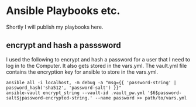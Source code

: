 # Ansible Playbooks etc.
Shortly I will publish my playbooks here.

## encrypt and hash a passsword
I used the following to encrypt and hash a password for a user that I need to log in to the Computer. It also gets stored in the vars.yml.
The vault.yml file contains the encryption key for ansible to store in the vars.yml.
```
ansible all -i localhost, -m debug -a "msg={{ 'password-string' | password_hash('sha512', 'password-salt') }}"
ansible-vault encrypt_string --vault-id .vault_pw.yml '$6$password-salt$jpassword-encrypted-string.' --name password >> path/to/vars.yml
```
